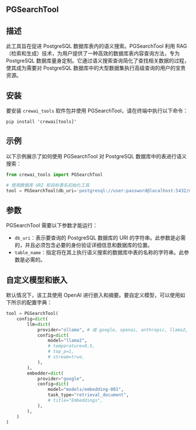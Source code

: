 ## PGSearchTool

## 描述

此工具旨在促进 PostgreSQL 数据库表内的语义搜索。PGSearchTool 利用 RAG（检索和生成）技术，为用户提供了一种高效的数据库表内容查询方法，专为 PostgreSQL 数据库量身定制。它通过语义搜索查询简化了查找相关数据的过程，使其成为需要对 PostgreSQL 数据库中的大型数据集执行高级查询的用户的宝贵资源。

## 安装

要安装 `crewai_tools` 软件包并使用 PGSearchTool，请在终端中执行以下命令：

```shell
pip install 'crewai[tools]'
```

## 示例

以下示例展示了如何使用 PGSearchTool 对 PostgreSQL 数据库中的表进行语义搜索：

```python
from crewai_tools import PGSearchTool

# 使用数据库 URI 和目标表名初始化工具
tool = PGSearchTool(db_uri='postgresql://user:password@localhost:5432/mydatabase', table_name='employees')

```

## 参数

PGSearchTool 需要以下参数才能运行：

- `db_uri`：表示要查询的 PostgreSQL 数据库的 URI 的字符串。此参数是必需的，并且必须包含必要的身份验证详细信息和数据库的位置。
- `table_name`：指定将在其上执行语义搜索的数据库中表的名称的字符串。此参数是必需的。

## 自定义模型和嵌入

默认情况下，该工具使用 OpenAI 进行嵌入和摘要。要自定义模型，可以使用如下所示的配置字典：

```python
tool = PGSearchTool(
    config=dict(
        llm=dict(
            provider="ollama", # 或 google, openai, anthropic, llama2, ...
            config=dict(
                model="llama2",
                # temperature=0.5,
                # top_p=1,
                # stream=true,
            ),
        ),
        embedder=dict(
            provider="google",
            config=dict(
                model="models/embedding-001",
                task_type="retrieval_document",
                # title="Embeddings",
            ),
        ),
    )
)
```
